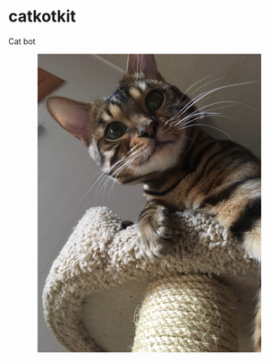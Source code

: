 # catkotkit
Cat bot
<p align='center'>
  <img src="https://raw.githubusercontent.com/ErrorSoul/catkotkit/master/cat.jpg" align="сenter" height="auto" width="400" >
</p>

